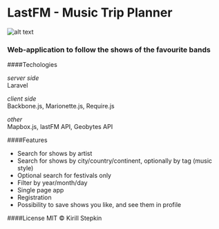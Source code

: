 # LastFM - Music Trip Planner

![alt text](https://raw.githubusercontent.com/kstyopkin/ontour/master/public/promo.png)

### Web-application to follow the shows of the favourite bands  

####Techologies

*server side*  
Laravel

*client side*  
Backbone.js, Marionette.js, Require.js

*other*  
Mapbox.js, lastFM API, Geobytes API

####Features
* Search for shows by artist
* Search for shows by city/country/continent, optionally by tag (music style)
* Optional search for festivals only
* Filter by year/month/day
* Single page app
* Registration
* Possibility to save shows you like, and see them in profile 

####License
MIT © Kirill Stepkin
